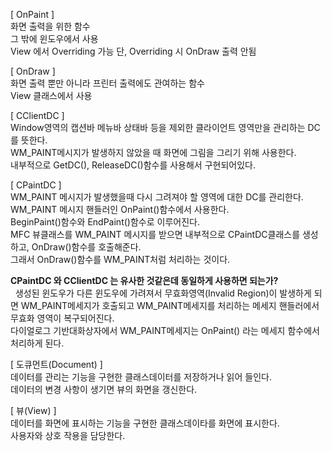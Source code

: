 [ OnPaint ]<br>
화면 출력을 위한 함수<br>
그 밖에 윈도우에서 사용<br>
View 에서 Overriding 가능 단, Overriding 시 OnDraw 출력 안됨<br>

[ OnDraw ]<br>
화면 출력 뿐만 아니라 프린터 출력에도 관여하는 함수<br>
View 클래스에서 사용<br>

[ CClientDC ]<br>
Window영역의 캡션바 메뉴바 상태바 등을 제외한 클라이언트 영역만을 관리하는 DC를 뜻한다.<br>
WM_PAINT메시지가 발생하지 않았을 때 화면에 그림을 그리기 위해 사용한다.<br>
내부적으로 GetDC(), ReleaseDC()함수를 사용해서 구현되어있다.<br>

[ CPaintDC ]<br>
WM_PAINT 메시지가 발생했을때 다시 그려져야 할 영역에 대한 DC를 관리한다.<br>
WM_PAINT 메시지 핸들러인 OnPaint()함수에서 사용한다.<br>
BeginPaint()함수와 EndPaint()함수로 이루어진다.<br>
MFC 뷰클래스를 WM_PAINT 메시지를 받으면 내부적으로 CPaintDC클래스를 생성하고, OnDraw()함수를 호출해준다.<br>
그래서 OnDraw()함수를 WM_PAINT처럼 처리하는 것이다.<br>

**CPaintDC 와 CClientDC 는 유사한 것같은데 동일하게 사용하면 되는가?** <br>
 
생성된 윈도우가 다른 윈도우에 가려져서 무효화영역(Invalid Region)이 발생하게 되면 WM_PAINT메세지가 호출되고 WM_PAINT메세지를 처리하는 메세지 핸들러에서 무효화 영역이 복구되어진다.<br>
다이얼로그 기반대화상자에서 WM_PAINT메세지는 OnPaint() 라는 메세지 함수에서 처리하게 된다.<br>

[ 도큐먼트(Document) ] <br>
데이터를 관리는 기능을 구현한 클래스데이터를 저장하거나 읽어 들인다.<br>
데이터의 변경 사항이 생기면 뷰의 화면을 갱신한다.<br>

[ 뷰(View) ] <br>
데이터를 화면에 표시하는 기능을 구현한 클래스데이타를 화면에 표시한다.<br>
사용자와 상호 작용을 담당한다.<br>
